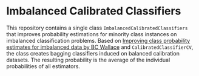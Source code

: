 # Imbalanced Calibrated Classifiers

This repository contains a single class `ImbalancedCalibratedClassifiers` that improves probability estimations for minority class instances on imbalanced classification problems. Based on [Improving class probability estimates for imbalanced data by BC Wallace](https://link.springer.com/article/10.1007/s10115-013-0670-6) and `CalibratedClassifierCV`, the class creates bagging classifiers induced on balanced calibration datasets. The resulting probability is the average of the individual probabilities of all estimators.
